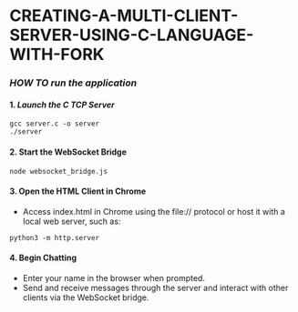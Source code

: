 # CREATING-A-MULTI-CLIENT-SERVER-USING-C-LANGUAGE-WITH-FORK
### *HOW TO run the application*

#### 1. *Launch the C TCP Server*
   ```
   gcc server.c -o server
   ./server
   ```
#### 2. Start the WebSocket Bridge
  ```
  node websocket_bridge.js
  ```
#### 3. Open the HTML Client in Chrome
-  Access index.html in Chrome using the file:// protocol or host it with a local web server, such as:
  ```
  python3 -m http.server
  ```
#### 4. Begin Chatting
-  Enter your name in the browser when prompted.
-  Send and receive messages through the server and interact with other clients via the WebSocket bridge.
